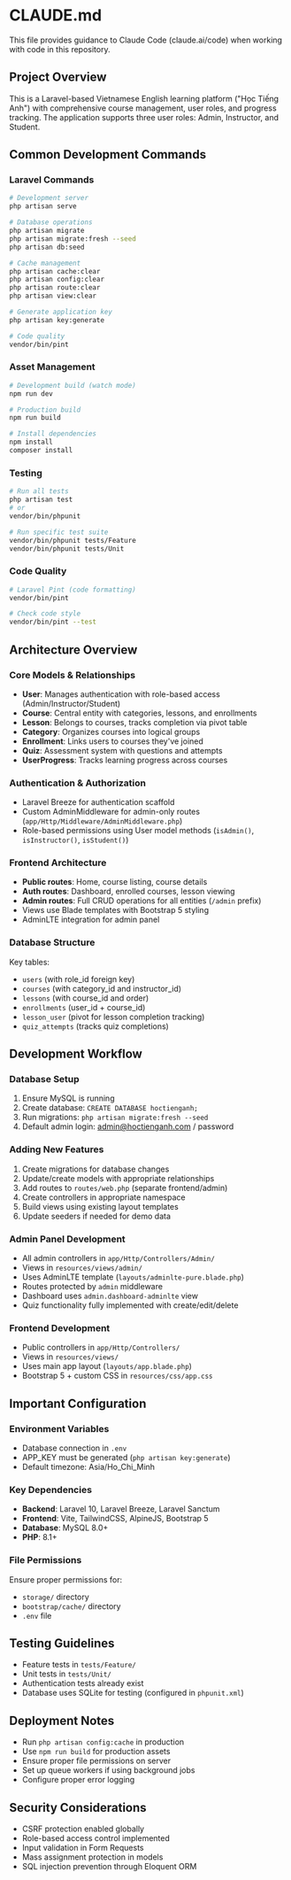 # CLAUDE.md

This file provides guidance to Claude Code (claude.ai/code) when working with code in this repository.

## Project Overview

This is a Laravel-based Vietnamese English learning platform ("Học Tiếng Anh") with comprehensive course management, user roles, and progress tracking. The application supports three user roles: Admin, Instructor, and Student.

## Common Development Commands

### Laravel Commands
```bash
# Development server
php artisan serve

# Database operations
php artisan migrate
php artisan migrate:fresh --seed
php artisan db:seed

# Cache management
php artisan cache:clear
php artisan config:clear
php artisan route:clear
php artisan view:clear

# Generate application key
php artisan key:generate

# Code quality
vendor/bin/pint
```

### Asset Management
```bash
# Development build (watch mode)
npm run dev

# Production build
npm run build

# Install dependencies
npm install
composer install
```

### Testing
```bash
# Run all tests
php artisan test
# or
vendor/bin/phpunit

# Run specific test suite
vendor/bin/phpunit tests/Feature
vendor/bin/phpunit tests/Unit
```

### Code Quality
```bash
# Laravel Pint (code formatting)
vendor/bin/pint

# Check code style
vendor/bin/pint --test
```

## Architecture Overview

### Core Models & Relationships
- **User**: Manages authentication with role-based access (Admin/Instructor/Student)
- **Course**: Central entity with categories, lessons, and enrollments
- **Lesson**: Belongs to courses, tracks completion via pivot table
- **Category**: Organizes courses into logical groups
- **Enrollment**: Links users to courses they've joined
- **Quiz**: Assessment system with questions and attempts
- **UserProgress**: Tracks learning progress across courses

### Authentication & Authorization
- Laravel Breeze for authentication scaffold
- Custom AdminMiddleware for admin-only routes (`app/Http/Middleware/AdminMiddleware.php`)
- Role-based permissions using User model methods (`isAdmin()`, `isInstructor()`, `isStudent()`)

### Frontend Architecture
- **Public routes**: Home, course listing, course details
- **Auth routes**: Dashboard, enrolled courses, lesson viewing
- **Admin routes**: Full CRUD operations for all entities (`/admin` prefix)
- Views use Blade templates with Bootstrap 5 styling
- AdminLTE integration for admin panel

### Database Structure
Key tables:
- `users` (with role_id foreign key)
- `courses` (with category_id and instructor_id)
- `lessons` (with course_id and order)
- `enrollments` (user_id + course_id)
- `lesson_user` (pivot for lesson completion tracking)
- `quiz_attempts` (tracks quiz completions)

## Development Workflow

### Database Setup
1. Ensure MySQL is running
2. Create database: `CREATE DATABASE hoctienganh;`
3. Run migrations: `php artisan migrate:fresh --seed`
4. Default admin login: admin@hoctienganh.com / password

### Adding New Features
1. Create migrations for database changes
2. Update/create models with appropriate relationships
3. Add routes to `routes/web.php` (separate frontend/admin)
4. Create controllers in appropriate namespace
5. Build views using existing layout templates
6. Update seeders if needed for demo data

### Admin Panel Development
- All admin controllers in `app/Http/Controllers/Admin/`
- Views in `resources/views/admin/`
- Uses AdminLTE template (`layouts/adminlte-pure.blade.php`)
- Routes protected by `admin` middleware
- Dashboard uses `admin.dashboard-adminlte` view
- Quiz functionality fully implemented with create/edit/delete

### Frontend Development
- Public controllers in `app/Http/Controllers/`
- Views in `resources/views/`
- Uses main app layout (`layouts/app.blade.php`)
- Bootstrap 5 + custom CSS in `resources/css/app.css`

## Important Configuration

### Environment Variables
- Database connection in `.env`
- APP_KEY must be generated (`php artisan key:generate`)
- Default timezone: Asia/Ho_Chi_Minh

### Key Dependencies
- **Backend**: Laravel 10, Laravel Breeze, Laravel Sanctum
- **Frontend**: Vite, TailwindCSS, AlpineJS, Bootstrap 5
- **Database**: MySQL 8.0+
- **PHP**: 8.1+

### File Permissions
Ensure proper permissions for:
- `storage/` directory
- `bootstrap/cache/` directory
- `.env` file

## Testing Guidelines

- Feature tests in `tests/Feature/`
- Unit tests in `tests/Unit/`
- Authentication tests already exist
- Database uses SQLite for testing (configured in `phpunit.xml`)

## Deployment Notes

- Run `php artisan config:cache` in production
- Use `npm run build` for production assets
- Ensure proper file permissions on server
- Set up queue workers if using background jobs
- Configure proper error logging

## Security Considerations

- CSRF protection enabled globally
- Role-based access control implemented
- Input validation in Form Requests
- Mass assignment protection in models
- SQL injection prevention through Eloquent ORM